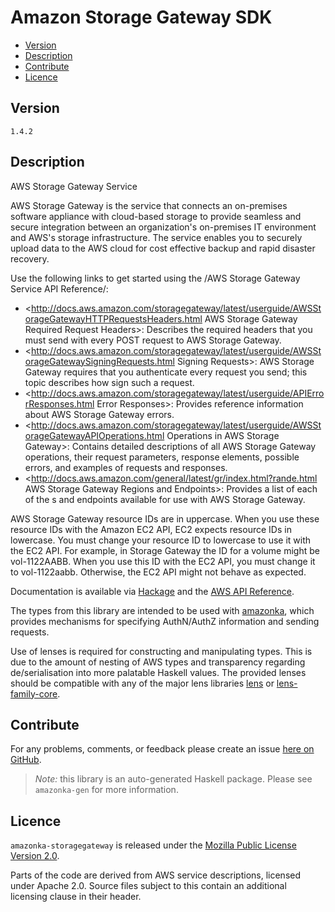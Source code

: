 # Amazon Storage Gateway SDK

* [Version](#version)
* [Description](#description)
* [Contribute](#contribute)
* [Licence](#licence)


## Version

`1.4.2`


## Description

AWS Storage Gateway Service

AWS Storage Gateway is the service that connects an on-premises software appliance with cloud-based storage to provide seamless and secure integration between an organization\'s on-premises IT environment and AWS\'s storage infrastructure. The service enables you to securely upload data to the AWS cloud for cost effective backup and rapid disaster recovery.

Use the following links to get started using the /AWS Storage Gateway Service API Reference/:

-   <http://docs.aws.amazon.com/storagegateway/latest/userguide/AWSStorageGatewayHTTPRequestsHeaders.html AWS Storage Gateway Required Request Headers>: Describes the required headers that you must send with every POST request to AWS Storage Gateway.
-   <http://docs.aws.amazon.com/storagegateway/latest/userguide/AWSStorageGatewaySigningRequests.html Signing Requests>: AWS Storage Gateway requires that you authenticate every request you send; this topic describes how sign such a request.
-   <http://docs.aws.amazon.com/storagegateway/latest/userguide/APIErrorResponses.html Error Responses>: Provides reference information about AWS Storage Gateway errors.
-   <http://docs.aws.amazon.com/storagegateway/latest/userguide/AWSStorageGatewayAPIOperations.html Operations in AWS Storage Gateway>: Contains detailed descriptions of all AWS Storage Gateway operations, their request parameters, response elements, possible errors, and examples of requests and responses.
-   <http://docs.aws.amazon.com/general/latest/gr/index.html?rande.html AWS Storage Gateway Regions and Endpoints>: Provides a list of each of the s and endpoints available for use with AWS Storage Gateway.

AWS Storage Gateway resource IDs are in uppercase. When you use these resource IDs with the Amazon EC2 API, EC2 expects resource IDs in lowercase. You must change your resource ID to lowercase to use it with the EC2 API. For example, in Storage Gateway the ID for a volume might be vol-1122AABB. When you use this ID with the EC2 API, you must change it to vol-1122aabb. Otherwise, the EC2 API might not behave as expected.

Documentation is available via [Hackage](http://hackage.haskell.org/package/amazonka-storagegateway)
and the [AWS API Reference](https://aws.amazon.com/documentation/).

The types from this library are intended to be used with [amazonka](http://hackage.haskell.org/package/amazonka),
which provides mechanisms for specifying AuthN/AuthZ information and sending requests.

Use of lenses is required for constructing and manipulating types.
This is due to the amount of nesting of AWS types and transparency regarding
de/serialisation into more palatable Haskell values.
The provided lenses should be compatible with any of the major lens libraries
[lens](http://hackage.haskell.org/package/lens) or [lens-family-core](http://hackage.haskell.org/package/lens-family-core).

## Contribute

For any problems, comments, or feedback please create an issue [here on GitHub](https://github.com/brendanhay/amazonka/issues).

> _Note:_ this library is an auto-generated Haskell package. Please see `amazonka-gen` for more information.


## Licence

`amazonka-storagegateway` is released under the [Mozilla Public License Version 2.0](http://www.mozilla.org/MPL/).

Parts of the code are derived from AWS service descriptions, licensed under Apache 2.0.
Source files subject to this contain an additional licensing clause in their header.

